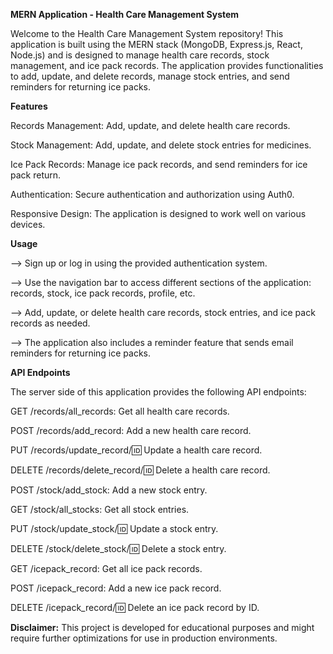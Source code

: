 **MERN Application - Health Care Management System**

Welcome to the Health Care Management System repository! This application is built using the MERN stack (MongoDB, Express.js, React, Node.js) and is designed to manage health care records, stock management, and ice pack records. The application provides functionalities to add, update, and delete records, manage stock entries, and send reminders for returning ice packs.

**Features**

Records Management: Add, update, and delete health care records.

Stock Management: Add, update, and delete stock entries for medicines. 

Ice Pack Records: Manage ice pack records, and send reminders for ice pack return.

Authentication: Secure authentication and authorization using Auth0.

Responsive Design: The application is designed to work well on various devices.


**Usage**

--> Sign up or log in using the provided authentication system.

--> Use the navigation bar to access different sections of the application: records, stock, ice pack records, profile, etc.

--> Add, update, or delete health care records, stock entries, and ice pack records as needed.

--> The application also includes a reminder feature that sends email reminders for returning ice packs.



**API Endpoints**

The server side of this application provides the following API endpoints:

GET /records/all_records: Get all health care records.

POST /records/add_record: Add a new health care record.

PUT /records/update_record/:id: Update a health care record.

DELETE /records/delete_record/:id: Delete a health care record.

POST /stock/add_stock: Add a new stock entry.

GET /stock/all_stocks: Get all stock entries.

PUT /stock/update_stock/:id: Update a stock entry.

DELETE /stock/delete_stock/:id: Delete a stock entry.

GET /icepack_record: Get all ice pack records.

POST /icepack_record: Add a new ice pack record.

DELETE /icepack_record/:id: Delete an ice pack record by ID.

**Disclaimer:** This project is developed for educational purposes and might require further optimizations for use in production environments.
